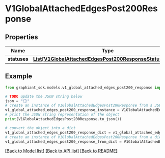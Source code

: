 # V1GlobalAttachedEdgesPost200Response


## Properties

Name | Type | Description | Notes
------------ | ------------- | ------------- | -------------
**statuses** | [**List[V1GlobalAttachedEdgesPost200ResponseStatusesInner]**](V1GlobalAttachedEdgesPost200ResponseStatusesInner.md) |  | [optional] 

## Example

```python
from graphiant_sdk.models.v1_global_attached_edges_post200_response import V1GlobalAttachedEdgesPost200Response

# TODO update the JSON string below
json = "{}"
# create an instance of V1GlobalAttachedEdgesPost200Response from a JSON string
v1_global_attached_edges_post200_response_instance = V1GlobalAttachedEdgesPost200Response.from_json(json)
# print the JSON string representation of the object
print(V1GlobalAttachedEdgesPost200Response.to_json())

# convert the object into a dict
v1_global_attached_edges_post200_response_dict = v1_global_attached_edges_post200_response_instance.to_dict()
# create an instance of V1GlobalAttachedEdgesPost200Response from a dict
v1_global_attached_edges_post200_response_from_dict = V1GlobalAttachedEdgesPost200Response.from_dict(v1_global_attached_edges_post200_response_dict)
```
[[Back to Model list]](../README.md#documentation-for-models) [[Back to API list]](../README.md#documentation-for-api-endpoints) [[Back to README]](../README.md)


